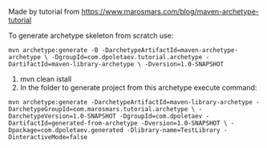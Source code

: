 Made by tutorial from https://www.marosmars.com/blog/maven-archetype-tutorial

To generate archetype skeleton from scratch use:

`mvn archetype:generate -B -DarchetypeArtifactId=maven-archetype-archetype \
-DgroupId=com.dpoletaev.tutorial.archetype -DartifactId=maven-library-archetype \
-Dversion=1.0-SNAPSHOT
`

1. mvn clean istall
2. In the folder to generate project from this archetype execute command:

`mvn archetype:generate -DarchetypeArtifactId=maven-library-archetype -DarchetypeGroupId=com.marosmars.tutorial.archetype \
-DarchetypeVersion=1.0-SNAPSHOT -DgroupId=com.dpoletaev -DartifactId=generated-from-archetype -Dversion=1.0-SNAPSHOT \
-Dpackage=com.dpoletaev.generated -Dlibrary-name=TestLibrary -DinteractiveMode=false`